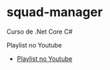 # squad-manager

Curso de .Net Core C#


Playlist no Youtube
- [Playlist no Youtube](https://youtube.com/playlist?list=PLs3yd28pfby7WLEdA7GXey47cKZKMrcwS)
